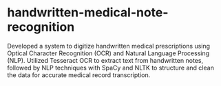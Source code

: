 # handwritten-medical-note-recognition
 Developed a system to digitize handwritten medical prescriptions using Optical Character Recognition (OCR) and Natural Language Processing (NLP). Utilized Tesseract OCR to extract text from handwritten notes, followed by NLP techniques with SpaCy and NLTK to structure and clean the data for accurate medical record  transcription.
